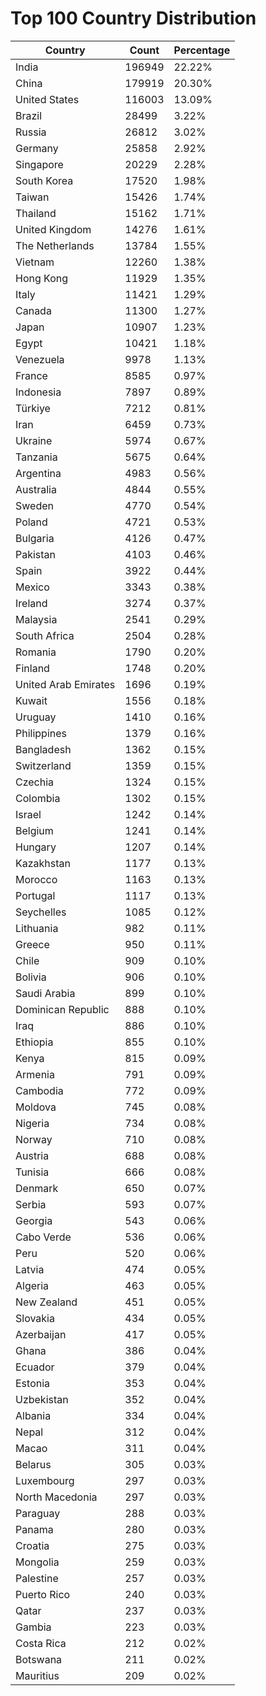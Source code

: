 # Top 100 Country Distribution
| Country | Count | Percentage |
|----|----|----|
| India | 196949 | 22.22% |
| China | 179919 | 20.30% |
| United States | 116003 | 13.09% |
| Brazil | 28499 | 3.22% |
| Russia | 26812 | 3.02% |
| Germany | 25858 | 2.92% |
| Singapore | 20229 | 2.28% |
| South Korea | 17520 | 1.98% |
| Taiwan | 15426 | 1.74% |
| Thailand | 15162 | 1.71% |
| United Kingdom | 14276 | 1.61% |
| The Netherlands | 13784 | 1.55% |
| Vietnam | 12260 | 1.38% |
| Hong Kong | 11929 | 1.35% |
| Italy | 11421 | 1.29% |
| Canada | 11300 | 1.27% |
| Japan | 10907 | 1.23% |
| Egypt | 10421 | 1.18% |
| Venezuela | 9978 | 1.13% |
| France | 8585 | 0.97% |
| Indonesia | 7897 | 0.89% |
| Türkiye | 7212 | 0.81% |
| Iran | 6459 | 0.73% |
| Ukraine | 5974 | 0.67% |
| Tanzania | 5675 | 0.64% |
| Argentina | 4983 | 0.56% |
| Australia | 4844 | 0.55% |
| Sweden | 4770 | 0.54% |
| Poland | 4721 | 0.53% |
| Bulgaria | 4126 | 0.47% |
| Pakistan | 4103 | 0.46% |
| Spain | 3922 | 0.44% |
| Mexico | 3343 | 0.38% |
| Ireland | 3274 | 0.37% |
| Malaysia | 2541 | 0.29% |
| South Africa | 2504 | 0.28% |
| Romania | 1790 | 0.20% |
| Finland | 1748 | 0.20% |
| United Arab Emirates | 1696 | 0.19% |
| Kuwait | 1556 | 0.18% |
| Uruguay | 1410 | 0.16% |
| Philippines | 1379 | 0.16% |
| Bangladesh | 1362 | 0.15% |
| Switzerland | 1359 | 0.15% |
| Czechia | 1324 | 0.15% |
| Colombia | 1302 | 0.15% |
| Israel | 1242 | 0.14% |
| Belgium | 1241 | 0.14% |
| Hungary | 1207 | 0.14% |
| Kazakhstan | 1177 | 0.13% |
| Morocco | 1163 | 0.13% |
| Portugal | 1117 | 0.13% |
| Seychelles | 1085 | 0.12% |
| Lithuania | 982 | 0.11% |
| Greece | 950 | 0.11% |
| Chile | 909 | 0.10% |
| Bolivia | 906 | 0.10% |
| Saudi Arabia | 899 | 0.10% |
| Dominican Republic | 888 | 0.10% |
| Iraq | 886 | 0.10% |
| Ethiopia | 855 | 0.10% |
| Kenya | 815 | 0.09% |
| Armenia | 791 | 0.09% |
| Cambodia | 772 | 0.09% |
| Moldova | 745 | 0.08% |
| Nigeria | 734 | 0.08% |
| Norway | 710 | 0.08% |
| Austria | 688 | 0.08% |
| Tunisia | 666 | 0.08% |
| Denmark | 650 | 0.07% |
| Serbia | 593 | 0.07% |
| Georgia | 543 | 0.06% |
| Cabo Verde | 536 | 0.06% |
| Peru | 520 | 0.06% |
| Latvia | 474 | 0.05% |
| Algeria | 463 | 0.05% |
| New Zealand | 451 | 0.05% |
| Slovakia | 434 | 0.05% |
| Azerbaijan | 417 | 0.05% |
| Ghana | 386 | 0.04% |
| Ecuador | 379 | 0.04% |
| Estonia | 353 | 0.04% |
| Uzbekistan | 352 | 0.04% |
| Albania | 334 | 0.04% |
| Nepal | 312 | 0.04% |
| Macao | 311 | 0.04% |
| Belarus | 305 | 0.03% |
| Luxembourg | 297 | 0.03% |
| North Macedonia | 297 | 0.03% |
| Paraguay | 288 | 0.03% |
| Panama | 280 | 0.03% |
| Croatia | 275 | 0.03% |
| Mongolia | 259 | 0.03% |
| Palestine | 257 | 0.03% |
| Puerto Rico | 240 | 0.03% |
| Qatar | 237 | 0.03% |
| Gambia | 223 | 0.03% |
| Costa Rica | 212 | 0.02% |
| Botswana | 211 | 0.02% |
| Mauritius | 209 | 0.02% |
